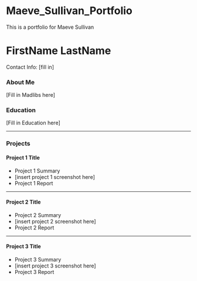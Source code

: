 # Maeve_Sullivan_Portfolio
This is a portfolio for Maeve Sullivan
# FirstName LastName
Contact Info: [fill in]
### About Me 
[Fill in Madlibs here]

### Education 
[Fill in Education here]
***
### Projects

#### Project 1 Title
 - Project 1 Summary
 - [insert project 1 screenshot here]
 - Project 1 Report
***
#### Project 2 Title
 - Project 2 Summary
 - [insert project 2 screenshot here]
 - Project 2 Report
***
#### Project 3 Title
 - Project 3 Summary
 - [insert project 3 screenshot here]
 - Project 3 Report
